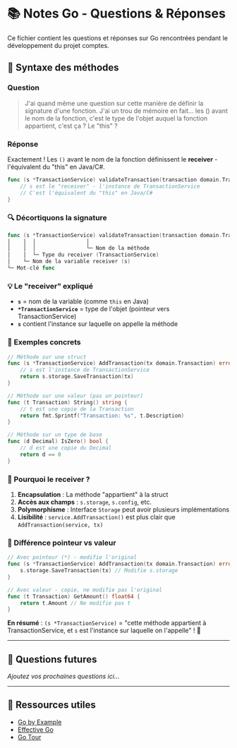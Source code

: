 # 📚 Notes Go - Questions & Réponses

Ce fichier contient les questions et réponses sur Go rencontrées pendant le développement du projet comptes.

## 🎯 Syntaxe des méthodes

### Question
> J'ai quand même une question sur cette manière de définir la signature d'une fonction. J'ai un trou de mémoire en fait... les () avant le nom de la fonction, c'est le type de l'objet auquel la fonction appartient, c'est ça ? Le "this" ?

### Réponse
Exactement ! Les `()` avant le nom de la fonction définissent le **receiver** - l'équivalent du "this" en Java/C#.

```go
func (s *TransactionService) validateTransaction(transaction domain.Transaction) error {
    // s est le "receiver" - l'instance de TransactionService
    // C'est l'équivalent du "this" en Java/C#
}
```

### 🔍 Décortiquons la signature

```go
func (s *TransactionService) validateTransaction(transaction domain.Transaction) error
│    │  │                │
│    │  │                └─ Nom de la méthode
│    │  └─ Type du receiver (TransactionService)
│    └─ Nom de la variable receiver (s)
└─ Mot-clé func
```

### 💡 Le "receiver" expliqué

- **`s`** = nom de la variable (comme `this` en Java)
- **`*TransactionService`** = type de l'objet (pointeur vers TransactionService)
- **`s`** contient l'instance sur laquelle on appelle la méthode

### 🔄 Exemples concrets

```go
// Méthode sur une struct
func (s *TransactionService) AddTransaction(tx domain.Transaction) error {
    // s est l'instance de TransactionService
    return s.storage.SaveTransaction(tx)
}

// Méthode sur une valeur (pas un pointeur)
func (t Transaction) String() string {
    // t est une copie de la Transaction
    return fmt.Sprintf("Transaction: %s", t.Description)
}

// Méthode sur un type de base
func (d Decimal) IsZero() bool {
    // d est une copie du Decimal
    return d == 0
}
```

### 🎯 Pourquoi le receiver ?

1. **Encapsulation** : La méthode "appartient" à la struct
2. **Accès aux champs** : `s.storage`, `s.config`, etc.
3. **Polymorphisme** : Interface `Storage` peut avoir plusieurs implémentations
4. **Lisibilité** : `service.AddTransaction()` est plus clair que `AddTransaction(service, tx)`

### 🔧 Différence pointeur vs valeur

```go
// Avec pointeur (*) - modifie l'original
func (s *TransactionService) AddTransaction(tx domain.Transaction) error {
    s.storage.SaveTransaction(tx) // Modifie s.storage
}

// Avec valeur - copie, ne modifie pas l'original
func (t Transaction) GetAmount() float64 {
    return t.Amount // Ne modifie pas t
}
```

**En résumé** : `(s *TransactionService)` = "cette méthode appartient à TransactionService, et `s` est l'instance sur laquelle on l'appelle" ! 🎯

---

## 📝 Questions futures

*Ajoutez vos prochaines questions ici...*

---

## 🔗 Ressources utiles

- [Go by Example](https://gobyexample.com/)
- [Effective Go](https://golang.org/doc/effective_go.html)
- [Go Tour](https://tour.golang.org/)
